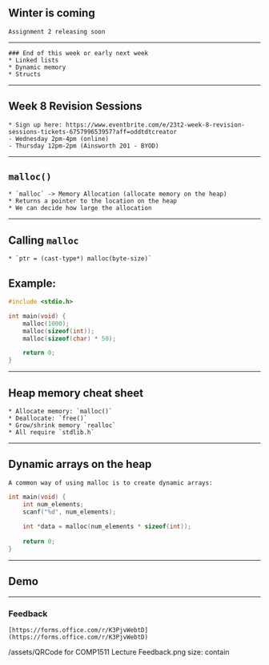 ## Winter is coming
	Assignment 2 releasing soon
---
	### End of this week or early next week
	* Linked lists
	* Dynamic memory
	* Structs
---
## Week 8 Revision Sessions
	* Sign up here: https://www.eventbrite.com/e/23t2-week-8-revision-sessions-tickets-675799653957?aff=oddtdtcreator
	- Wednesday 2pm-4pm (online)
	- Thursday 12pm-2pm (Ainsworth 201 - BYOD)
---
## `malloc()`
	* `malloc` -> Memory Allocation (allocate memory on the heap)
	* Returns a pointer to the location on the heap
	* We can decide how large the allocation
---
## Calling `malloc`
	* `ptr = (cast-type*) malloc(byte-size)`
## Example:
```c
#include <stdio.h>

int main(void) {
	malloc(1000);
	malloc(sizeof(int));
	malloc(sizeof(char) * 50);

	return 0;
}
```
---
## Heap memory cheat sheet
	* Allocate memory: `malloc()`
	* Deallocate: `free()`
	* Grow/shrink memory `realloc`
	* All require `stdlib.h`
---
## Dynamic arrays on the heap
	A common way of using malloc is to create dynamic arrays:
```c
int main(void) {
	int num_elements;
	scanf("%d", num_elements);
	
	int *data = malloc(num_elements * sizeof(int));
	
	return 0;
}
```
---
## Demo
---

### Feedback
	[https://forms.office.com/r/K3PjvWebtD](https://forms.office.com/r/K3PjvWebtD)
/assets/QRCode for COMP1511 Lecture Feedback.png
size: contain